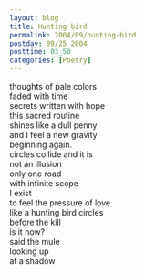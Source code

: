 ```yaml
---
layout: blog
title: Hunting bird
permalink: 2004/09/hunting-bird
postday: 09/25 2004
posttime: 03_50
categories: [Poetry]
---
```


<p>thoughts of pale colors<br />
faded with time<br />
secrets written with hope<br />
this sacred routine<br />
shines like a dull penny<br />
and I feel a new gravity<br />
beginning again.<br />
circles collide and it is<br />
not an illusion<br />
only one road<br />
with infinite scope<br />
I exist<br />
to feel the pressure of love<br />
like a hunting bird circles<br />
before the kill<br />
is it now?<br />
said the mule<br />
looking up<br />
at a shadow</p>
